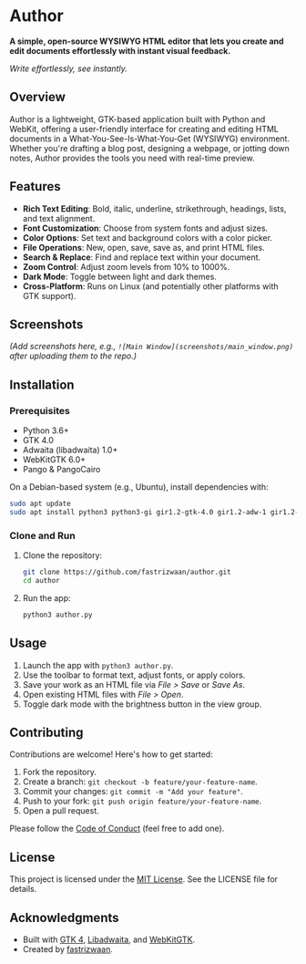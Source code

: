 
# Author

**A simple, open-source WYSIWYG HTML editor that lets you create and edit documents effortlessly with instant visual feedback.**

*Write effortlessly, see instantly.*

## Overview

Author is a lightweight, GTK-based application built with Python and WebKit, offering a user-friendly interface for creating and editing HTML documents in a What-You-See-Is-What-You-Get (WYSIWYG) environment. Whether you're drafting a blog post, designing a webpage, or jotting down notes, Author provides the tools you need with real-time preview.

## Features

- **Rich Text Editing**: Bold, italic, underline, strikethrough, headings, lists, and text alignment.
- **Font Customization**: Choose from system fonts and adjust sizes.
- **Color Options**: Set text and background colors with a color picker.
- **File Operations**: New, open, save, save as, and print HTML files.
- **Search & Replace**: Find and replace text within your document.
- **Zoom Control**: Adjust zoom levels from 10% to 1000%.
- **Dark Mode**: Toggle between light and dark themes.
- **Cross-Platform**: Runs on Linux (and potentially other platforms with GTK support).

## Screenshots

*(Add screenshots here, e.g., `![Main Window](screenshots/main_window.png)` after uploading them to the repo.)*

## Installation

### Prerequisites

- Python 3.6+
- GTK 4.0
- Adwaita (libadwaita) 1.0+
- WebKitGTK 6.0+
- Pango & PangoCairo

On a Debian-based system (e.g., Ubuntu), install dependencies with:

```bash
sudo apt update
sudo apt install python3 python3-gi gir1.2-gtk-4.0 gir1.2-adw-1 gir1.2-webkit-6.0 gir1.2-pango-1.0 gir1.2-pangocairo-1.0
```

### Clone and Run

1. Clone the repository:
   ```bash
   git clone https://github.com/fastrizwaan/author.git
   cd author
   ```
2. Run the app:
   ```bash
   python3 author.py
   ```

## Usage

1. Launch the app with `python3 author.py`.
2. Use the toolbar to format text, adjust fonts, or apply colors.
3. Save your work as an HTML file via *File > Save* or *Save As*.
4. Open existing HTML files with *File > Open*.
5. Toggle dark mode with the brightness button in the view group.

## Contributing

Contributions are welcome! Here's how to get started:

1. Fork the repository.
2. Create a branch: `git checkout -b feature/your-feature-name`.
3. Commit your changes: `git commit -m "Add your feature"`.
4. Push to your fork: `git push origin feature/your-feature-name`.
5. Open a pull request.

Please follow the [Code of Conduct](CODE_OF_CONDUCT.md) (feel free to add one).

## License

This project is licensed under the [MIT License](LICENSE). See the LICENSE file for details.

## Acknowledgments

- Built with [GTK 4](https://www.gtk.org/), [Libadwaita](https://gitlab.gnome.org/GNOME/libadwaita), and [WebKitGTK](https://webkitgtk.org/).
- Created by [fastrizwaan](https://github.com/fastrizwaan).

